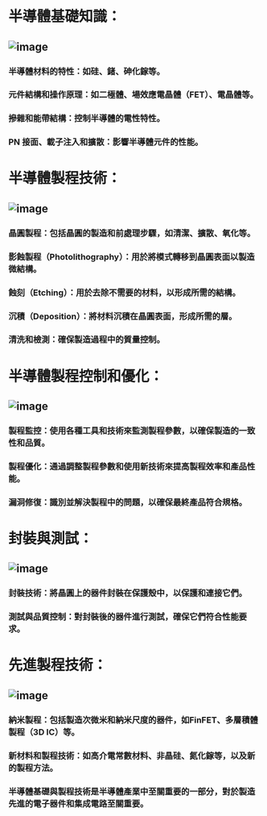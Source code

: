 

# 半導體基礎知識：
## ![image](https://github.com/His-Lin/ITEE2024/assets/144580635/354451ee-07e6-4250-b06b-6e9165553367)



### 半導體材料的特性：如硅、鍺、砷化鎵等。
### 元件結構和操作原理：如二極體、場效應電晶體（FET）、電晶體等。
### 摻雜和能帶結構：控制半導體的電性特性。
### PN 接面、載子注入和擴散：影響半導體元件的性能。


  
# 半導體製程技術：
## ![image](https://github.com/His-Lin/ITEE2024/assets/144580635/ff9ca3e7-5cf6-41f0-a2aa-6af01eee78c4)



### 晶圓製程：包括晶圓的製造和前處理步驟，如清潔、擴散、氧化等。
### 影蝕製程（Photolithography）：用於將模式轉移到晶圓表面以製造微結構。
### 蝕刻（Etching）：用於去除不需要的材料，以形成所需的結構。
### 沉積（Deposition）：將材料沉積在晶圓表面，形成所需的層。
### 清洗和檢測：確保製造過程中的質量控制。

# 半導體製程控制和優化：
## ![image](https://github.com/His-Lin/ITEE2024/assets/144580635/1b2d0741-7854-4a79-8289-043829612af3)



### 製程監控：使用各種工具和技術來監測製程參數，以確保製造的一致性和品質。
### 製程優化：通過調整製程參數和使用新技術來提高製程效率和產品性能。
### 漏洞修復：識別並解決製程中的問題，以確保最終產品符合規格。

# 封裝與測試：
## ![image](https://github.com/His-Lin/ITEE2024/assets/144580635/dd2cdd8c-f875-437f-b7bc-01f6eb9a95a8)



### 封裝技術：將晶圓上的器件封裝在保護殼中，以保護和連接它們。
### 測試與品質控制：對封裝後的器件進行測試，確保它們符合性能要求。

# 先進製程技術：
## ![image](https://github.com/His-Lin/ITEE2024/assets/144580635/1cf3fcaf-f43d-47ea-8c5f-4fec4942131e)



### 納米製程：包括製造次微米和納米尺度的器件，如FinFET、多層積體製程（3D IC）等。
### 新材料和製程技術：如高介電常數材料、非晶硅、氮化鎵等，以及新的製程方法。
### 半導體基礎與製程技術是半導體產業中至關重要的一部分，對於製造先進的電子器件和集成電路至關重要。
